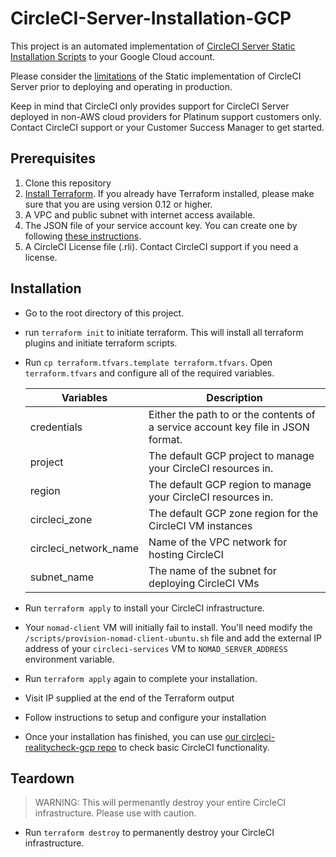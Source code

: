 # CircleCI-Server-Installation-GCP
This project is an automated implementation of [CircleCI Server Static Installation Scripts](https://circleci.com/docs/2.0/non-aws/) to your Google Cloud account.

Please consider the [limitations](https://circleci.com/docs/2.0/non-aws/#limitations) of the Static implementation of CircleCI Server prior to deploying and operating in production. 

Keep in mind that CircleCI only provides support for CircleCI Server deployed in non-AWS cloud providers for Platinum support customers only. Contact CircleCI support or your Customer Success Manager to get started.

## Prerequisites
1. Clone this repository
2. [Install Terraform](https://www.terraform.io/downloads.html). If you already have Terraform installed, please make sure that you are using version 0.12 or higher.
3. A VPC and public subnet with internet access available.
4. The JSON file of your service account key. You can create one by following [these instructions](https://cloud.google.com/iam/docs/creating-managing-service-account-keys).
5. A CircleCI License file (.rli). Contact CircleCI support if you need a license.

## Installation
- Go to the root directory of this project.
- run `terraform init` to initiate terraform. This will install all terraform plugins and initiate terraform scripts.
- Run `cp terraform.tfvars.template terraform.tfvars`. Open `terraform.tfvars` and configure all of the required variables.

  | Variables | Description |
  | -------- | ----------- |
  | credentials | Either the path to or the contents of a service account key file in JSON format. |
  | project | The default GCP project to manage your CircleCI resources in. |
  | region | The default GCP region to manage your CircleCI resources in.  |
  | circleci_zone | The default GCP zone region for the CircleCI VM instances |
  | circleci_network_name | Name of the VPC network for hosting CircleCI |
  | subnet_name | The name of the subnet for deploying CircleCI VMs |

- Run `terraform apply` to install your CircleCI infrastructure.
- Your `nomad-client` VM will initially fail to install. You'll need modify the `/scripts/provision-nomad-client-ubuntu.sh` file and add the external IP address of your `circleci-services` VM to `NOMAD_SERVER_ADDRESS` environment variable.
- Run `terraform apply` again to complete your installation.
- Visit IP supplied at the end of the Terraform output
- Follow instructions to setup and configure your installation
- Once your installation has finished, you can use [our circleci-realitycheck-gcp repo](https://github.com/BoVice/circleci-realitycheck-gcp) to check basic CircleCI functionality.

## Teardown
> WARNING: This will permenantly destroy your entire CircleCI infrastructure. Please use with caution.

- Run `terraform destroy` to permanently destroy your CircleCI infrastructure.